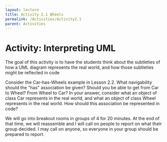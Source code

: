 ```yaml
---
layout: lecture
title: Activity 2.1 Wheels
permalink: /Activities/Activity2.1
parent: Activities
---
```


# Activity: Interpreting UML 

The goal of this activity is to have the students think about the subtleties of how a UML diagram represents the real world, and how those subtleties might be reflected in code

Consider the Car-has-Wheels example in Lesson 2.2.   What navigability should the "has" association be given?   Should you be able to get from Car to Wheel?  From Wheel to Car?
In your answer, consider what an object of class Car represents in the real world, and what an object of class Wheel represents in the real world.  How should this association be represented in code?

We will go into breakout rooms in groups of 4 for 20 minutes.  At the end of that time, we will reassemble and I will call on people to report on what their group decided.  I may call on anyone, so everyone in your group should be prepared to report.


